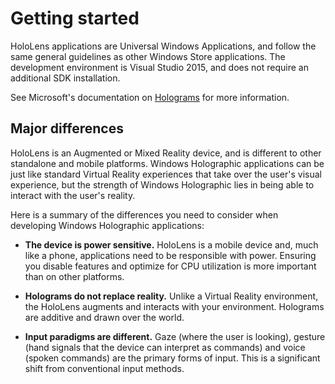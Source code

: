 Getting started
===============

HoloLens applications are Universal Windows Applications, and follow the same general guidelines as other Windows Store applications. The development environment is Visual Studio 2015, and does not require an additional SDK installation.

See Microsoft's documentation on [Holograms](https://dev.windows.com/en-us/holographic/Hologram) for more information.

Major differences
-----------------

HoloLens is an Augmented or Mixed Reality device, and is different to other standalone and mobile platforms. Windows Holographic applications can be just like standard Virtual Reality experiences that take over the user's visual experience, but the strength of Windows Holographic lies in being able to interact with the user's reality. 

Here is a summary of the differences you need to consider when developing Windows Holographic applications:

* **The device is power sensitive.** HoloLens is a mobile device and, much like a phone, applications need to be responsible with power. Ensuring you disable features and optimize for CPU utilization is more important than on other platforms.

* **Holograms do not replace reality.** Unlike a Virtual Reality environment, the HoloLens augments and interacts with your environment. Holograms are additive and drawn over the world.

* **Input paradigms are different.** Gaze (where the user is looking), gesture (hand signals that the device can interpret as commands) and voice (spoken commands) are the primary forms of input. This is a significant shift from conventional input methods.
